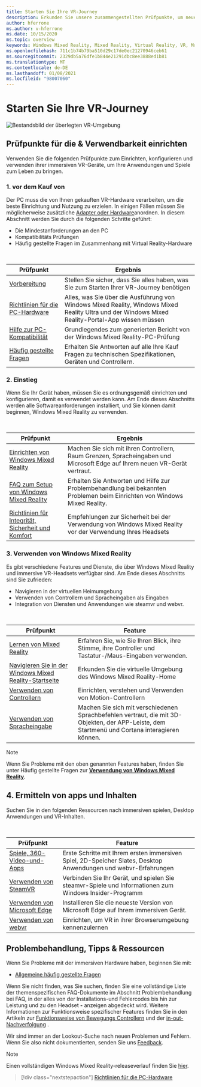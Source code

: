 ```yaml
---
title: Starten Sie Ihre VR-Journey
description: Erkunden Sie unsere zusammengestellten Prüfpunkte, um neue Gerätebenutzer durch das Einrichten und verwenden ihrer immersiven VR-Geräte zu unterstützen.
author: hferrone
ms.author: v-hferrone
ms.date: 10/15/2020
ms.topic: overview
keywords: Windows Mixed Reality, Mixed Reality, Virtual Reality, VR, Mr,
ms.openlocfilehash: 711c1b74b79ba510d29c17de0ec21270946ceb61
ms.sourcegitcommit: 2329db5a76dfe1b844e21291dbc8ee3888ed1b81
ms.translationtype: MT
ms.contentlocale: de-DE
ms.lasthandoff: 01/08/2021
ms.locfileid: "98007060"
---
```

# <a name="start-your-vr-journey"></a>Starten Sie Ihre VR-Journey

![Bestandsbild der überlegten VR-Umgebung](images/mr-win32-slates-pinspanel.png)

## <a name="setup--usability-checkpoints"></a>Prüfpunkte für die & Verwendbarkeit einrichten

Verwenden Sie die folgenden Prüfpunkte zum Einrichten, konfigurieren und verwenden ihrer immersiven VR-Geräte, um Ihre Anwendungen und Spiele zum Leben zu bringen.

### <a name="1-before-you-buy"></a>1. vor dem Kauf von

Der PC muss die von Ihnen gekauften VR-Hardware verarbeiten, um die beste Einrichtung und Nutzung zu erzielen. In einigen Fällen müssen Sie möglicherweise zusätzliche [Adapter oder Hardware](recommended-adapters-for-windows-mixed-reality-capable-pcs.md)anordnen. In diesem Abschnitt werden Sie durch die folgenden Schritte geführt:

* Die Mindestanforderungen an den PC
* Kompatibilitäts Prüfungen
* Häufig gestellte Fragen im Zusammenhang mit Virtual Reality-Hardware

<br>

|  Prüfpunkt  |  Ergebnis  |
| --- | --- |
| [Vorbereitung](before-you-start.md) | Stellen Sie sicher, dass Sie alles haben, was Sie zum Starten Ihrer VR-Journey benötigen |
| [Richtlinien für die PC-Hardware](windows-mixed-reality-minimum-pc-hardware-compatibility-guidelines.md) | Alles, was Sie über die Ausführung von Windows Mixed Reality, Windows Mixed Reality Ultra und der Windows Mixed Reality-Portal-App wissen müssen |
| [Hilfe zur PC-Kompatibilität](get-help-with-pc-compatibility.md) | Grundlegendes zum generierten Bericht von der Windows Mixed Reality-PC-Prüfung |
| [Häufig gestellte Fragen](before-you-buy-faqs.md) | Erhalten Sie Antworten auf alle Ihre Kauf Fragen zu technischen Spezifikationen, Geräten und Controllern. |

### <a name="2-getting-started"></a>2. Einstieg

Wenn Sie Ihr Gerät haben, müssen Sie es ordnungsgemäß einrichten und konfigurieren, damit es verwendet werden kann. Am Ende dieses Abschnitts werden alle Softwareanforderungen installiert, und Sie können damit beginnen, Windows Mixed Reality zu verwenden.

<br>

|  Prüfpunkt  |  Ergebnis  |
| --- | --- |
| [Einrichten von Windows Mixed Reality](set-up-windows-mixed-reality.md) | Machen Sie sich mit ihren Controllern, Raum Grenzen, Spracheingaben und Microsoft Edge auf Ihrem neuen VR-Gerät vertraut. |
| [FAQ zum Setup von Windows Mixed Reality](wmr-setup-faq.md) | Erhalten Sie Antworten und Hilfe zur Problembehandlung bei bekannten Problemen beim Einrichten von Windows Mixed Reality. |
| [Richtlinien für Integrität, Sicherheit und Komfort](wmr-health-safety-comfort.md) | Empfehlungen zur Sicherheit bei der Verwendung von Windows Mixed Reality vor der Verwendung Ihres Headsets  |

### <a name="3-using-windows-mixed-reality"></a>3. Verwenden von Windows Mixed Reality

Es gibt verschiedene Features und Dienste, die über Windows Mixed Reality und immersive VR-Headsets verfügbar sind. Am Ende dieses Abschnitts sind Sie zufrieden:

* Navigieren in der virtuellen Heimumgebung
* Verwenden von Controllern und Spracheingaben als Eingaben
* Integration von Diensten und Anwendungen wie steamvr und webvr.

<br>

|  Prüfpunkt  |  Feature  |
| --- | --- |
| [Lernen von Mixed Reality](learn-mixed-reality.md) | Erfahren Sie, wie Sie Ihren Blick, ihre Stimme, ihre Controller und Tastatur-/Maus-Eingaben verwenden. |
| [Navigieren Sie in der Windows Mixed Reality-Startseite](your-mixed-reality-home.md) | Erkunden Sie die virtuelle Umgebung des Windows Mixed Reality-Home  |
| [Verwenden von Controllern](controllers-in-wmr.md) | Einrichten, verstehen und Verwenden von Motion-Controllern |
| [Verwenden von Spracheingabe](using-speech-in-wmr.md) | Machen Sie sich mit verschiedenen Sprachbefehlen vertraut, die mit 3D-Objekten, der APP-Leiste, dem Startmenü und Cortana interagieren können. |

> [!NOTE]
> Wenn Sie Probleme mit den oben genannten Features haben, finden Sie unter Häufig gestellte Fragen zur **[Verwendung von Windows Mixed Reality](using-wmr-faq.md)**.

## <a name="4-discover-apps-and-content"></a>4. Ermitteln von apps und Inhalten

Suchen Sie in den folgenden Ressourcen nach immersiven spielen, Desktop Anwendungen und VR-Inhalten. 

<br>

|  Prüfpunkt  |  Feature  |
| --- | --- |
| [Spiele, 360-Video-und-Apps](using-games-and-apps-in-windows-mixed-reality.md) | Erste Schritte mit Ihrem ersten immersiven Spiel, 2D-Speicher Slates, Desktop Anwendungen und webvr-Erfahrungen |
| [Verwenden von SteamVR](using-steamvr-with-windows-mixed-reality.md) | Verbinden Sie Ihr Gerät, und spielen Sie steamvr-Spiele und Informationen zum Windows Insider-Programm |
| [Verwenden von Microsoft Edge](using-microsoft-edge.md) | Installieren Sie die neueste Version von Microsoft Edge auf Ihrem immersiven Gerät. |
| [Verwenden von webvr](webvr.md) | Einrichten, um VR in ihrer Browserumgebung kennenzulernen |

## <a name="troubleshooting-tips--resources"></a>Problembehandlung, Tipps & Ressourcen

Wenn Sie Probleme mit der immersiven Hardware haben, beginnen Sie mit:
 
* [Allgemeine häufig gestellte Fragen](troubleshooting-windows-mixed-reality.md) 

Wenn Sie nicht finden, was Sie suchen, finden Sie eine vollständige Liste der themenspezifischen FAQ-Dokumente im Abschnitt Problembehandlung bei FAQ, in der alles von der Installations-und Fehlercodes bis hin zur Leistung und zu den Headset **-** anzeigen abgedeckt wird. Weitere Informationen zur Funktionsweise spezifischer Features finden Sie in den Artikeln zur [Funktionsweise von Bewegungs Controllern](controllers-in-wmr.md) und der [in-out-Nachverfolgung](tracking-system.md) .

Wir sind immer an der Lookout-Suche nach neuen Problemen und Fehlern. Wenn Sie also nicht dokumentierten, senden Sie uns [Feedback](filing-feedback.md).

> [!NOTE]
> Einen vollständigen Windows Mixed Reality-releaseverlauf finden Sie [hier](mixed-reality-software.md).

> [!div class="nextstepaction"]
> [Richtlinien für die PC-Hardware](windows-mixed-reality-minimum-pc-hardware-compatibility-guidelines.md)

<br>